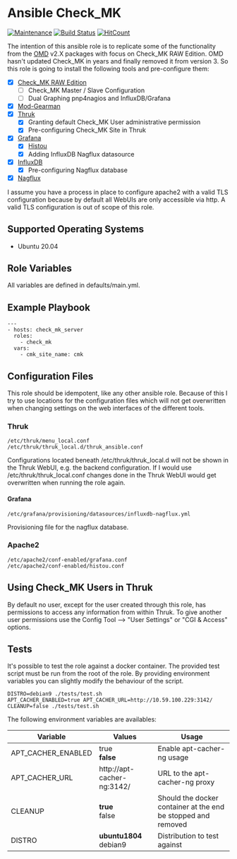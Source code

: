 # Ansible Check_MK

[![Maintenance](https://img.shields.io/maintenance/yes/2020.svg)](https://github.com/Madic-/ansible-check_mk) [![Build Status](https://travis-ci.org/Madic-/ansible-check_mk.svg?branch=master)](https://travis-ci.org/Madic-/ansible-check_mk) [![HitCount](http://hits.dwyl.com/Madic-/ansible-check_mk.svg)](http://hits.dwyl.com/Madic-/ansible-check_mk)

The intention of this ansible role is to replicate some of the functionality from the [OMD](https://labs.consol.de/de/omd/) v2.X packages with focus on Check_MK RAW Edition. OMD hasn't updated Check_MK in years and finally removed it from version 3. So this role is going to install the following tools and pre-configure them:

* [x] [Check_MK RAW Edition](https://mathias-kettner.de)
  * [ ] Check_MK Master / Slave Configuration
  * [ ] Dual Graphing pnp4nagios and InfluxDB/Grafana
* [x] [Mod-Gearman](https://mod-gearman.org/)
* [x] [Thruk](https://www.thruk.org)
  * [x] Granting default Check_MK User administrative permission
  * [x] Pre-configuring Check_MK Site in Thruk
* [x] [Grafana](https://grafana.com)
  * [x] [Histou](https://github.com/Griesbacher/histou)
  * [x] Adding InfluxDB Nagflux datasource
* [x] [InfluxDB](https://www.influxdata.com)
  * [x] Pre-configuring Nagflux database
* [x] [Nagflux](https://github.com/Griesbacher/nagflux)

I assume you have a process in place to configure apache2 with a valid TLS configuration because by default all WebUIs are only accessible via http. A valid TLS configuration is out of scope of this role.

## Supported Operating Systems

* Ubuntu 20.04

## Role Variables

All variables are defined in defaults/main.yml.

## Example Playbook

    ---
    - hosts: check_mk_server
      roles:
        - check_mk
      vars:
        - cmk_site_name: cmk

## Configuration Files

This role should be idempotent, like any other ansible role. Because of this I try to use locations for the configuration files which will not get overwritten when changing settings on the web interfaces of the different tools.

### Thruk

    /etc/thruk/menu_local.conf
    /etc/thruk/thruk_local.d/thruk_ansible.conf

Configurations located beneath /etc/thruk/thruk_local.d will not be shown in the Thruk WebUI, e.g. the backend configuration. If I would use /etc/thruk/thruk_local.conf changes done in the Thruk WebUI would get overwritten when running the role again.

#### Grafana

    /etc/grafana/provisioning/datasources/influxdb-nagflux.yml

Provisioning file for the nagflux database.

### Apache2

    /etc/apache2/conf-enabled/grafana.conf
    /etc/apache2/conf-enabled/histou.conf

## Using Check_MK Users in Thruk

By default no user, except for the user created through this role, has permissions to access any information from within Thruk. To give another user permissions use the Config Tool --> "User Settings" or "CGI & Access" options.

## Tests

It's possible to test the role against a docker container. The provided test script must be run from the root of the role. By providing environment variables you can slightly modify the behaviour of the script.

    DISTRO=debian9 ./tests/test.sh
    APT_CACHER_ENABLED=true APT_CACHER_URL=http://10.59.100.229:3142/ CLEANUP=false ./tests/test.sh

The following environment variables are availables:

| Variable           | Values                     | Usage                                                         |
| ------------------ | -------------------------- | ------------------------------------------------------------- |
| APT_CACHER_ENABLED | true<br>**false**          | Enable apt-cacher-ng usage                                    |
| APT_CACHER_URL     | http://apt-cacher-ng:3142/ | URL to the apt-cacher-ng proxy                                |
| CLEANUP            | **true**<br>false          | Should the docker container at the end be stopped and removed |
| DISTRO             | **ubuntu1804**<br>debian9  | Distribution to test against                                  |
